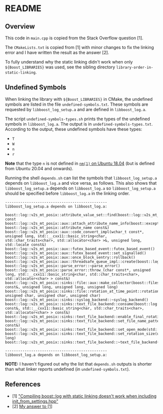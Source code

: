 # README

## Overview

This code in `main.cpp` is copied from the Stack Overflow question [1].

The `CMakeLists.txt` is copied from [1] with minor changes to fix the linking error and I have written the result as the answer [2].

To fully understand why the static linking didn't work when only `${Boost_LIBRARIES}` was used, see the sibling directory `library-order-in-static-linking`.

## Undefined Symbols

When linking the library with `${Boost_LIBRARIES}` in CMake, the undefined symbols are listed in the file `undefined-symbols.txt`. These symbols are requested by `libboost_log_setup.a` and are defined in `libboost_log.a`.

The script `undefined-symbols-types.sh` prints the types of the undefined symbols in `libboost_log.a`. The output is in `undefined-symbols-types.txt`. According to the output, these undefined symbols have these types:
- `T`
- `W`
- `n`
- `r`

**Note** that the type `n` is not defined in [`nm(1)` on Ubuntu 18.04](http://manpages.ubuntu.com/manpages/bionic/man1/nm.1.html) (but is defined from Ubuntu 20.04 and onwards).

Running the shell `depends.sh` can list the symbols that `libboost_log_setup.a` depends on `libboost_log.a` and vice versa, as follows. This also shows that `libboost_log_setup.a` depends on `libboost_log.a` so `libboost_log_setup.a` should be specified before ``libboost_log.a`` in the linking order.

```
-----------------------------------------------
libboost_log_setup.a depends on libboost_log.a:

boost::log::v2s_mt_posix::attribute_value_set::find(boost::log::v2s_mt_posix::attribute_name) const
boost::log::v2s_mt_posix::aux::attach_attribute_name_info(boost::exception&, boost::log::v2s_mt_posix::attribute_name const&)
boost::log::v2s_mt_posix::aux::code_convert_impl(wchar_t const*, unsigned long, std::__cxx11::basic_string<char, std::char_traits<char>, std::allocator<char> >&, unsigned long, std::locale const&)
boost::log::v2s_mt_posix::aux::futex_based_event::futex_based_event()
boost::log::v2s_mt_posix::aux::futex_based_event::set_signalled()
boost::log::v2s_mt_posix::aux::once_block_sentry::rollback()
boost::log::v2s_mt_posix::aux::threadsafe_queue_impl::create(boost::log::v2s_mt_posix::aux::threadsafe_queue_impl::node_base*)
boost::log::v2s_mt_posix::parse_error::~parse_error()
boost::log::v2s_mt_posix::parse_error::throw_(char const*, unsigned long, std::__cxx11::basic_string<char, std::char_traits<char>, std::allocator<char> > const&)
boost::log::v2s_mt_posix::sinks::file::aux::make_collector(boost::filesystem::path const&, unsigned long, unsigned long, unsigned long)
boost::log::v2s_mt_posix::sinks::file::rotation_at_time_point::rotation_at_time_point(boost::date_time::weekdays, unsigned char, unsigned char, unsigned char)
boost::log::v2s_mt_posix::sinks::syslog_backend::~syslog_backend()
boost::log::v2s_mt_posix::sinks::text_file_backend::consume(boost::log::v2s_mt_posix::record_view const&, std::__cxx11::basic_string<char, std::char_traits<char>, std::allocator<char> > const&)
boost::log::v2s_mt_posix::sinks::text_file_backend::enable_final_rotation(bool)
boost::log::v2s_mt_posix::sinks::text_file_backend::set_file_name_pattern_internal(boost::filesystem::path const&)
boost::log::v2s_mt_posix::sinks::text_file_backend::set_open_mode(std::_Ios_Openmode)
boost::log::v2s_mt_posix::sinks::text_file_backend::set_rotation_size(unsigned long)
boost::log::v2s_mt_posix::sinks::text_file_backend::~text_file_backend()

-----------------------------------------------
libboost_log.a depends on libboost_log_setup.a:
```

**NOTE:** I haven't figured out why the list that `depends.sh` outputs is shorter than what linker reports undefined (in `undefined-symbols.txt`).

## References

- [1] ["Compiling boost::log with static linking doesn't work when including init_from_settings.hpp"](https://stackoverflow.com/q/53551754/630364)
- [2] [My answer to [1]](https://stackoverflow.com/a/69647325/630364)
